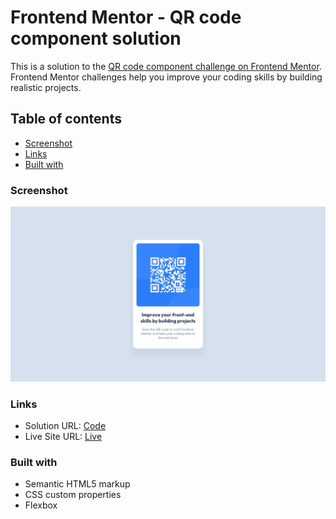 # Frontend Mentor - QR code component solution

This is a solution to the [QR code component challenge on Frontend Mentor](https://www.frontendmentor.io/challenges/qr-code-component-iux_sIO_H). Frontend Mentor challenges help you improve your coding skills by building realistic projects.

## Table of contents

- [Screenshot](#screenshot)
- [Links](#links)
- [Built with](#built-with)

### Screenshot

![](./design/desktop-design.jpg)

### Links

- Solution URL: [Code](https://github.com/aaqibqadeer/qr-code-component-main)
- Live Site URL: [Live](https://aaqibqadeer.github.io/qr-code-component-main/)

### Built with

- Semantic HTML5 markup
- CSS custom properties
- Flexbox
